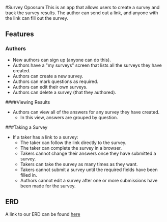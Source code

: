 #Survey Opossum
This is an app that allows users to create a survey and track the survey results.
The author can send out a link, and anyone with the link can fill out the survey.

## Features

### Authors
* New authors can sign up (anyone can do this).
* Authors have a "my surveys" screen that lists all the surveys they have created.
* Authors can create a new survey.
* Authors can mark questions as required.
* Authors can edit their own surveys.
* Authors can delete a survey (that they authored).

####Viewing Results
* Authors can view all of the answers for any survey they have created.
  * In this view, answers are grouped by question.

###Taking a Survey
* If a taker has a link to a survey:
  * The taker can follow the link directly to the survey.
  * The taker can complete the survey in a browser.
  * Takers cannot change their answers once they have submitted a survey.
  * Takers can take the survey as many times as they want.
  * Takers cannot submit a survey until the required fields have been filled in.
  * Authors cannot edit a survey after one or more submissions have been made for the survey.


## ERD
A link to our ERD can be found [here](https://www.lucidchart.com/invitations/accept/92992156-1bd1-436c-9582-0cc0a862dd5d)
